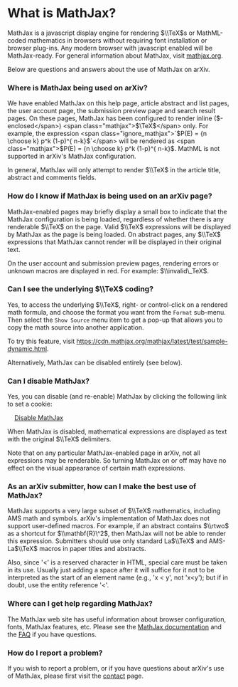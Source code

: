 What is MathJax?
================

MathJax is a javascript display engine for rendering <span class="mathjax">$\\TeX$</span>s or
MathML-coded mathematics in browsers without requiring font installation
or browser plug-ins. Any modern browser with javascript enabled will be
MathJax-ready. For general information about MathJax, visit
[mathjax.org](https://mathjax.org).

Below are questions and answers about the use of MathJax on arXiv.

### Where is MathJax being used on arXiv?

We have enabled MathJax on this help page, article abstract and list
pages, the user account page, the submission preview page and search
result pages. On these pages, MathJax has been configured to render
inline (<span class="ignore_mathjax">$-enclosed</span>) <span
class="mathjax">$\\TeX$</span> only. For example, the expression
<span class="ignore_mathjax">`$P(E) = {n \choose k} p^k (1-p)^{ n-k}$`</span>
will be rendered as <span class="mathjax">$P(E) = {n \choose k} p^k (1-p)^{ n-k}$</span>. 
MathML is not supported in arXiv's MathJax configuration.

In general, MathJax will only attempt to render <span class="mathjax">$\\TeX$</span> in the article
title, abstract and comments fields.

### How do I know if MathJax is being used on an arXiv page?

MathJax-enabled pages may briefly display a small box to indicate that
the MathJax configuration is being loaded, regardless of whether there
is any renderable <span class="mathjax">$\\TeX$</span> on the page. Valid 
<span class="mathjax">$\\TeX$</span> expressions will be
displayed by MathJax as the page is being loaded. On abstract pages, any
<span class="mathjax">$\\TeX$<span> expressions that MathJax cannot render will be displayed in
their original text.

On the user account and submission preview pages, rendering errors or
unknown macros are displayed in red. For example: <span class="mathjax">$\\invalid\_TeX$</span>.

### Can I see the underlying <span class="mathjax">$\\TeX$</span> coding? 

Yes, to access the underlying <span class="mathjax">$\\TeX$</span>,
right- or control-click on a rendered math formula, and choose the
format you want from the `Format` sub-menu.
Then select the `Show Source` menu item to get a pop-up that allows you to copy the math
source into another application.

To try this feature, visit <https://cdn.mathjax.org/mathjax/latest/test/sample-dynamic.html>.

Alternatively, MathJax can be disabled entirely (see below).

### Can I disable MathJax?

Yes, you can disable (and re-enable) MathJax by clicking the following
link to set a cookie:

    <a href="javascript:setMathjaxCookie()" id="mathjax_toggle">Disable MathJax</a>

When MathJax is disabled, mathematical expressions are displayed as text
with the original <span class="mathjax">$\\TeX$</span> delimiters.

Note that on any particular MathJax-enabled page in arXiv, not all
expressions may be renderable. So turning MathJax on or off may have no
effect on the visual appearance of certain math expressions.

### As an arXiv submitter, how can I make the best use of MathJax?

MathJax supports a very large subset of <span class="mathjax">$\\TeX$</span> mathematics, including
AMS math and symbols. arXiv's implementation of MathJax does not support
user-defined macros. For example, if an abstract contains <span class="mathjax">$\\rtwo$</span> as a
shortcut for <span class="mathjax">$\\mathbf{R}\^2$</span>, then MathJax will not be able to render
this expression. Submitters should use only standard <span class="mathjax">La$\\TeX$</span> and
AMS-La<span class="mathjax">$\\TeX$</span> macros in paper titles and abstracts.

Also, since '<' is a reserved character in HTML, special care must be
taken in its use. Usually just adding a space after it will suffice for
it not to be interpreted as the start of an element name (e.g., 'x <
y', not 'x<y'); but if in doubt, use the entity reference '&lt;'.

### Where can I get help regarding MathJax?

The MathJax web site has useful information about browser configuration,
fonts, MathJax features, etc. Please see the [MathJax
documentation](https://docs.mathjax.org/en/latest/index.html) and the
[FAQ](https://docs.mathjax.org/en/latest/misc/faq.html) if you have
questions.

### How do I report a problem?

If you wish to report a problem, or if you have questions about arXiv's
use of MathJax, please first visit the [contact](contact) page.
